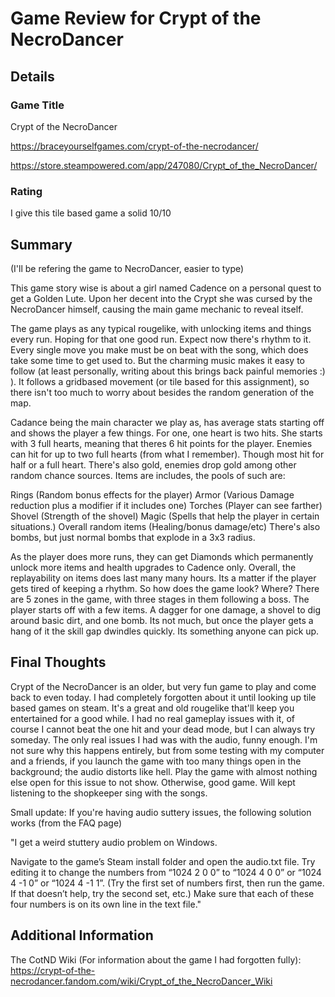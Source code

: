 # Game Review for Crypt of the NecroDancer

## Details

### Game Title

Crypt of the NecroDancer

https://braceyourselfgames.com/crypt-of-the-necrodancer/

https://store.steampowered.com/app/247080/Crypt_of_the_NecroDancer/

### Rating

I give this tile based game a solid 10/10

## Summary

(I'll be refering the game to NecroDancer, easier to type)

This game story wise is about a girl named Cadence on a personal quest to get a Golden Lute.
Upon her decent into the Crypt she was cursed by the NecroDancer himself, causing the main game mechanic to reveal itself.

The game plays as any typical rougelike, with unlocking items and things every run. Hoping for that one good run.
Expect now there's rhythm to it. Every single move you make must be on beat with the song, which does take some time to get used to.
But the charming music makes it easy to follow (at least personally, writing about this brings back painful memories :) ).
It follows a gridbased movement (or tile based for this assignment), so there isn't too much to worry about besides the random generation of the map.

Cadance being the main character we play as, has average stats starting off and shows the player a few things.
For one, one heart is two hits. She starts with 3 full hearts, meaning that theres 6 hit points for the player. Enemies can hit for up to two full hearts (from what I remember).
Though most hit for half or a full heart.
There's also gold, enemies drop gold among other random chance sources.
Items are includes, the pools of such are:

Rings (Random bonus effects for the player)
Armor (Various Damage reduction plus a modifier if it includes one)
Torches (Player can see farther)
Shovel (Strength of the shovel)
Magic (Spells that help the player in certain situations.)
Overall random items (Healing/bonus damage/etc)
There's also bombs, but just normal bombs that explode in a 3x3 radius.

As the player does more runs, they can get Diamonds which permanently unlock more items and health upgrades to Cadence only.
Overall, the replayability on items does last many many hours. Its a matter if the player gets tired of keeping a rhythm.
So how does the game look? Where?
There are 5 zones in the game, with three stages in them following a boss.
The player starts off with a few items. A dagger for one damage, a shovel to dig around basic dirt, and one bomb.
Its not much, but once the player gets a hang of it the skill gap dwindles quickly. Its something anyone can pick up.

## Final Thoughts

Crypt of the NecroDancer is an older, but very fun game to play and come back to even today.
I had completely forgotten about it until looking up tile based games on steam.
It's a great and old rougelike that'll keep you entertained for a good while.
I had no real gameplay issues with it, of course I cannot beat the one hit and your dead mode, but I can always try someday.
The only real issues I had was with the audio, funny enough. I'm not sure why this happens entirely, but from some testing with my computer and a friends,
if you launch the game with too many things open in the background; the audio distorts like hell. Play the game with almost nothing else open for this issue to not show.
Otherwise, good game. Will kept listening to the shopkeeper sing with the songs.

Small update: If you're having audio suttery issues, the following solution works (from the FAQ page)

"I get a weird stuttery audio problem on Windows.

Navigate to the game’s Steam install folder and open the audio.txt file. Try editing it to change the numbers from “1024 2 0 0” to “1024 4 0 0” or “1024 4 -1 0” or “1024 4 -1 1”. (Try the first set of numbers first, then run the game. If that doesn’t help, try the second set, etc.) Make sure that each of these four numbers is on its own line in the text file."

## Additional Information

The CotND Wiki (For information about the game I had forgotten fully): https://crypt-of-the-necrodancer.fandom.com/wiki/Crypt_of_the_NecroDancer_Wiki
